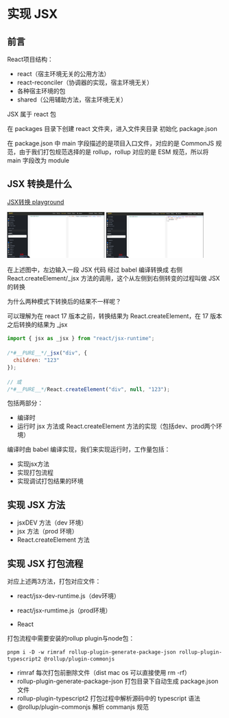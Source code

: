 # 实现 JSX

## 前言

React项目结构：

- react（宿主环境无关的公用方法）
- react-reconciler（协调器的实现，宿主环境无关）
- 各种宿主环境的包
- shared（公用辅助方法，宿主环境无关）

JSX 属于 react 包

在 packages 目录下创建 react 文件夹，进入文件夹目录 初始化 package.json 

在 package.json 中 main 字段描述的是项目入口文件，对应的是 CommonJS 规范，由于我们打包规范选择的是 rollup，rollup 对应的是 ESM 规范，所以将 main 字段改为 module 

## JSX 转换是什么

[JSX转换 playground](https://babeljs.io/repl#?browsers=defaults&build=&builtIns=false&corejs=3.6&spec=false&loose=false&code_lz=DwEwlgbgfAjATAZmAenNIA&debug=false&forceAllTransforms=false&shippedProposals=false&circleciRepo=&evaluate=false&fileSize=false&timeTravel=false&sourceType=module&lineWrap=true&presets=react%2Cstage-2&prettier=false&targets=&version=7.19.5&externalPlugins=&assumptions=%7B%7D)

<img class="zoom-custom-imgs" src="./images/jsx-1.png" width="45%">
<img class="zoom-custom-imgs" src="./images/jsx-2.png" width="45%">

在上述图中，左边输入一段 JSX 代码 经过 babel 编译转换成 右侧 React.createElement/_jsx 方法的调用，这个从左侧到右侧转变的过程叫做 JSX 的转换

为什么两种模式下转换后的结果不一样呢？

可以理解为在 react 17 版本之前，转换结果为 React.createElement，在 17 版本之后转换的结果为 _jsx 

```js
import { jsx as _jsx } from "react/jsx-runtime";

/*#__PURE__*/_jsx("div", {
  children: "123"
});

// 或
/*#__PURE__*/React.createElement("div", null, "123");
```

包括两部分：

- 编译时
- 运行时 jsx 方法或 React.createElement 方法的实现（包括dev、prod两个环境）

编译时由 babel 编译实现，我们来实现运行时，工作量包括：

- 实现jsx方法
- 实现打包流程
- 实现调试打包结果的环境

## 实现 JSX 方法

- jsxDEV 方法（dev 环境）
- jsx 方法（prod 环境）
- React.createElement 方法

## 实现 JSX 打包流程

对应上述两3方法，打包对应文件：

- react/jsx-dev-runtime.js（dev环境）

- react/jsx-rumtime.js（prod环境）

- React

打包流程中需要安装的rollup plugin与node包：

```shell
pnpm i -D -w rimraf rollup-plugin-generate-package-json rollup-plugin-typescript2 @rollup/plugin-commonjs
```

- rimraf 每次打包前删除文件（dist mac os 可以直接使用 rm -rf）
- rollup-plugin-generate-package-json  打包目录下自动生成 package.json 文件
- rollup-plugin-typescript2 打包过程中解析源码中的 typescript 语法
- @rollup/plugin-commonjs 解析 commanjs 规范






<SideTitle :page="$page" />
